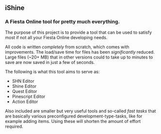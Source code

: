 ## iShine
### A Fiesta Online tool for pretty much everything.


The purpose of this project is to provide a tool that can be used to satisfy most if not all your Fiesta Online developing needs.

All code is written _completely_ from scratch, which comes with improvements. The load/save time for files has been _significantly_ reduced. Large files (~20+ MB) that in other versions could to take up to minutes to save are now saved in just a few of seconds.

The following is what this tool aims to serve as:
- SHN Editor
- Shine Editor
- Quest Editor
- Pinescript Editor
- Action Editor

Also included are smaller but very useful tools and so-called _fast tasks_ that are basically various preconfigured development-type-tasks, like for example adding items. Using these will shorten the amount of effort required.

